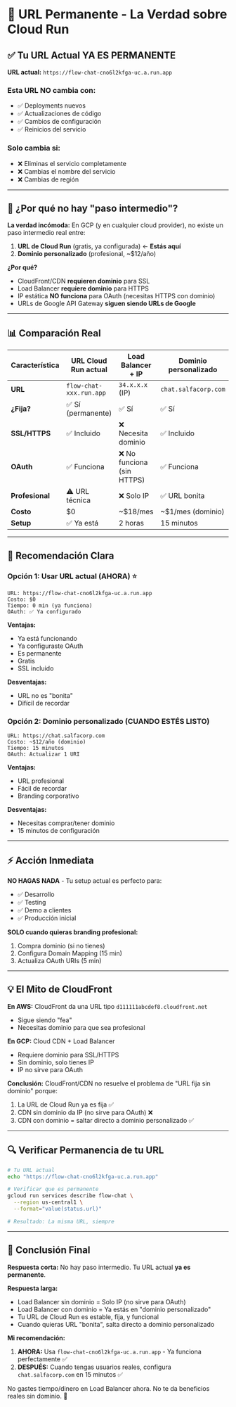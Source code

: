 # 🔗 URL Permanente - La Verdad sobre Cloud Run

## ✅ Tu URL Actual YA ES PERMANENTE

**URL actual:** `https://flow-chat-cno6l2kfga-uc.a.run.app`

### Esta URL NO cambia con:
- ✅ Deployments nuevos
- ✅ Actualizaciones de código
- ✅ Cambios de configuración
- ✅ Reinicios del servicio

### Solo cambia si:
- ❌ Eliminas el servicio completamente
- ❌ Cambias el nombre del servicio
- ❌ Cambias de región

---

## 🤔 ¿Por qué no hay "paso intermedio"?

**La verdad incómoda:** En GCP (y en cualquier cloud provider), no existe un paso intermedio real entre:

1. **URL de Cloud Run** (gratis, ya configurada) ← **Estás aquí**
2. **Dominio personalizado** (profesional, ~$12/año)

**¿Por qué?**
- CloudFront/CDN **requieren dominio** para SSL
- Load Balancer **requiere dominio** para HTTPS
- IP estática **NO funciona** para OAuth (necesitas HTTPS con dominio)
- URLs de Google API Gateway **siguen siendo URLs de Google**

---

## 📊 Comparación Real

| Característica | URL Cloud Run actual | Load Balancer + IP | Dominio personalizado |
|----------------|---------------------|---------------------|----------------------|
| **URL** | `flow-chat-xxx.run.app` | `34.x.x.x` (IP) | `chat.salfacorp.com` |
| **¿Fija?** | ✅ Sí (permanente) | ✅ Sí | ✅ Sí |
| **SSL/HTTPS** | ✅ Incluido | ❌ Necesita dominio | ✅ Incluido |
| **OAuth** | ✅ Funciona | ❌ No funciona (sin HTTPS) | ✅ Funciona |
| **Profesional** | ⚠️ URL técnica | ❌ Solo IP | ✅ URL bonita |
| **Costo** | $0 | ~$18/mes | ~$1/mes (dominio) |
| **Setup** | ✅ Ya está | 2 horas | 15 minutos |

---

## 🎯 Recomendación Clara

### Opción 1: Usar URL actual (AHORA) ⭐
```
URL: https://flow-chat-cno6l2kfga-uc.a.run.app
Costo: $0
Tiempo: 0 min (ya funciona)
OAuth: ✅ Ya configurado
```

**Ventajas:**
- Ya está funcionando
- Ya configuraste OAuth
- Es permanente
- Gratis
- SSL incluido

**Desventajas:**
- URL no es "bonita"
- Difícil de recordar

### Opción 2: Dominio personalizado (CUANDO ESTÉS LISTO)
```
URL: https://chat.salfacorp.com
Costo: ~$12/año (dominio)
Tiempo: 15 minutos
OAuth: Actualizar 1 URI
```

**Ventajas:**
- URL profesional
- Fácil de recordar
- Branding corporativo

**Desventajas:**
- Necesitas comprar/tener dominio
- 15 minutos de configuración

---

## ⚡ Acción Inmediata

**NO HAGAS NADA** - Tu setup actual es perfecto para:
- ✅ Desarrollo
- ✅ Testing
- ✅ Demo a clientes
- ✅ Producción inicial

**SOLO cuando quieras branding profesional:**
1. Compra dominio (si no tienes)
2. Configura Domain Mapping (15 min)
3. Actualiza OAuth URIs (5 min)

---

## 💡 El Mito de CloudFront

**En AWS:** CloudFront da una URL tipo `d111111abcdef8.cloudfront.net`
- Sigue siendo "fea"
- Necesitas dominio para que sea profesional

**En GCP:** Cloud CDN + Load Balancer
- Requiere dominio para SSL/HTTPS
- Sin dominio, solo tienes IP
- IP no sirve para OAuth

**Conclusión:** CloudFront/CDN no resuelve el problema de "URL fija sin dominio" porque:
1. La URL de Cloud Run ya es fija ✅
2. CDN sin dominio da IP (no sirve para OAuth) ❌
3. CDN con dominio = saltar directo a dominio personalizado ✅

---

## 🔍 Verificar Permanencia de tu URL

```bash
# Tu URL actual
echo "https://flow-chat-cno6l2kfga-uc.a.run.app"

# Verificar que es permanente
gcloud run services describe flow-chat \
  --region us-central1 \
  --format="value(status.url)"

# Resultado: La misma URL, siempre
```

---

## 📝 Conclusión Final

**Respuesta corta:** No hay paso intermedio. Tu URL actual **ya es permanente**.

**Respuesta larga:** 
- Load Balancer sin dominio = Solo IP (no sirve para OAuth)
- Load Balancer con dominio = Ya estás en "dominio personalizado"
- Tu URL de Cloud Run es estable, fija, y funcional
- Cuando quieras URL "bonita", salta directo a dominio personalizado

**Mi recomendación:** 
1. **AHORA:** Usa `flow-chat-cno6l2kfga-uc.a.run.app` - Ya funciona perfectamente ✅
2. **DESPUÉS:** Cuando tengas usuarios reales, configura `chat.salfacorp.com` en 15 minutos ✅

No gastes tiempo/dinero en Load Balancer ahora. No te da beneficios reales sin dominio. 🎯
